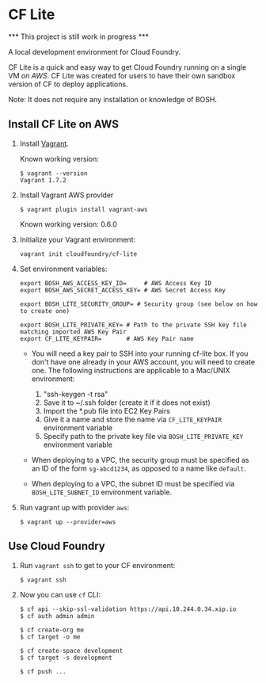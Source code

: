# CF Lite

*** This project is still work in progress ***

A local development environment for Cloud Foundry.

CF Lite is a quick and easy way to get Cloud Foundry running on a single VM *on AWS*. CF Lite was created for users to have their own sandbox version of CF to deploy applications. 

Note: It does not require any installation or knowledge of BOSH.

## Install CF Lite on AWS

1. Install [Vagrant](http://www.vagrantup.com/downloads.html).

    Known working version:

    ```
    $ vagrant --version
    Vagrant 1.7.2
    ```

1. Install Vagrant AWS provider

    ```
    $ vagrant plugin install vagrant-aws
    ```

    Known working version: 0.6.0

1. Initialize your Vagrant environment:

    ```
    vagrant init cloudfoundry/cf-lite
    ```

1. Set environment variables:

    ```
    export BOSH_AWS_ACCESS_KEY_ID=     # AWS Access Key ID
    export BOSH_AWS_SECRET_ACCESS_KEY= # AWS Secret Access Key

    export BOSH_LITE_SECURITY_GROUP= # Security group (see below on how to create one)

    export BOSH_LITE_PRIVATE_KEY= # Path to the private SSH key file matching imported AWS Key Pair
    export CF_LITE_KEYPAIR=       # AWS Key Pair name
    ```

    * You will need a key pair to SSH into your running cf-lite box. If you don't have one already in your AWS account, you will need to create one. The following instructions are applicable to a Mac/UNIX environment:

      1. "ssh-keygen -t rsa"
      1. Save it to ~/.ssh folder (create it if it does not exist)
      1. Import the *.pub file into EC2 Key Pairs
      1. Give it a name and store the name via `CF_LITE_KEYPAIR` environment variable
      1. Specify path to the private key file via `BOSH_LITE_PRIVATE_KEY` environment variable

    * When deploying to a VPC, the security group must be specified as an ID of the form `sg-abcd1234`, as opposed to a name like `default`.

    * When deploying to a VPC, the subnet ID must be specified via `BOSH_LITE_SUBNET_ID` environment variable.

1. Run vagrant up with provider `aws`:

    ```
    $ vagrant up --provider=aws
    ```

## Use Cloud Foundry

1. Run `vagrant ssh` to get to your CF environment:

    ```
    $ vagrant ssh
    ```

1. Now you can use `cf` CLI:

    ```
    $ cf api --skip-ssl-validation https://api.10.244.0.34.xip.io
    $ cf auth admin admin

    $ cf create-org me
    $ cf target -o me

    $ cf create-space development
    $ cf target -s development

    $ cf push ...
    ```
